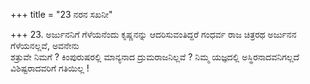 +++
title = "23 ನರನ ಸಖನೀ"

+++
23. ಅರ್ಜುನನಿಗೆ ಗೆಳೆಯನೆಂದು ಕೃಷ್ಣನನ್ನು ಆದರಿಸುವಂತಿದ್ದರೆ ಗಂಧರ್ವ ರಾಜ ಚಿತ್ರರಥ ಅರ್ಜುನನ ಗೆಳೆಯನಲ್ಲವೆ, ಅವನೇನು   
ಶತ್ರುವೇ ನಿಮಗೆ ? ಕಿಂಪುರುಷರಲ್ಲಿ ಮಾನ್ಯನಾದ ದ್ರುಮರಾಜನಿಲ್ಲವೆ ? ನಿಮ್ಮ ಯಜ್ಞದಲ್ಲಿ ಅಸ್ಥಿರನಾದವನಿಗಲ್ಲದೆ ವಿಶಿಷ್ಟರಾದವರಿಗೆ ಗತಿಯಿಲ್ಲ !